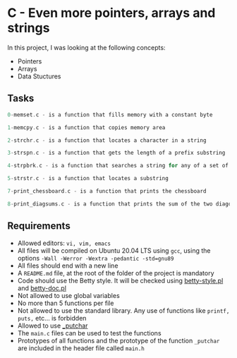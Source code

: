 # C - Even more pointers, arrays and strings

In this project, I was looking at the following concepts:

- Pointers
- Arrays
- Data Stuctures

## Tasks

```C
0-memset.c - is a function that fills memory with a constant byte

1-memcpy.c - is a function that copies memory area

2-strchr.c - is a function that locates a character in a string

3-strspn.c - is a function that gets the length of a prefix substring

4-strpbrk.c - is a function that searches a string for any of a set of bytes

5-strstr.c - is a function that locates a substring

7-print_chessboard.c - is a function that prints the chessboard

8-print_diagsums.c - is a function that prints the sum of the two diagonals of a square matrix of integers
```

## Requirements

- Allowed editors: `vi, vim, emacs`
- All files will be compiled on Ubuntu 20.04 LTS using `gcc`, using the options `-Wall -Werror -Wextra -pedantic -std=gnu89`
- All files should end with a new line
- A `README.md` file, at the root of the folder of the project is mandatory
- Code should use the Betty style. It will be checked using [betty-style.pl](https://github.com/holbertonschool/Betty/blob/master/betty-style.pl) and [betty-doc.pl](https://github.com/holbertonschool/Betty/blob/master/betty-doc.pl)
- Not allowed to use global variables
- No more than 5 functions per file
- Not allowed to use the standard library. Any use of functions like `printf, puts,` etc… is forbidden
- Allowed to use [\_putchar](https://github.com/holbertonschool/_putchar.c/blob/master/_putchar.c)
- The `main.c` files can be used to test the functions
- Prototypes of all functions and the prototype of the function `_putchar` are included in the header file called `main.h`
